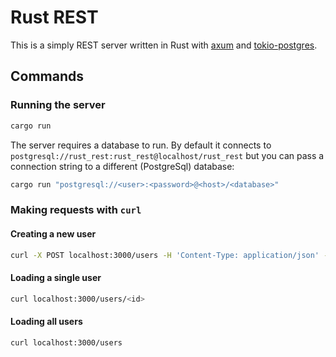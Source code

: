 # Rust REST

This is a simply REST server written in Rust with
[axum](https://crates.io/crates/axum) and
[tokio-postgres](https://crates.io/crates/tokio-postgres).

## Commands

### Running the server

```bash
cargo run
```

The server requires a database to run. By default it connects to
`postgresql://rust_rest:rust_rest@localhost/rust_rest` but you can pass a
connection string to a different (PostgreSql) database:

```bash
cargo run "postgresql://<user>:<password>@<host>/<database>"
```

### Making requests with `curl`

#### Creating a new user

```bash
curl -X POST localhost:3000/users -H 'Content-Type: application/json' -d '{"username": "<username>"}'
```

#### Loading a single user

```bash
curl localhost:3000/users/<id>
```

#### Loading all users

```bash
curl localhost:3000/users
```

